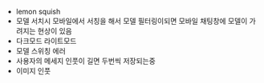 - lemon squish
- 모델 서치시 모바일에서 서칭을 해서 모델 필터링이되면 모바일 채팅창에 모델이 가려지는 현상이 있음
- 다크모드 라이트모드 
- 모델 스위칭 에러
- 사용자의 메세지 인풋이 길면 두번씩 저장되는중 
- 이미지 인풋
